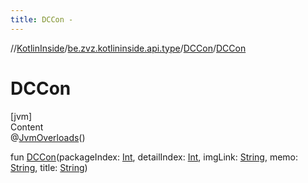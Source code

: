 ```yaml
---
title: DCCon -
---
```

//[KotlinInside](../../index.md)/[be.zvz.kotlininside.api.type](../index.md)/[DCCon](index.md)/[DCCon](-d-c-con.md)



# DCCon  
[jvm]  
Content  
@[JvmOverloads](https://kotlinlang.org/api/latest/jvm/stdlib/kotlin.jvm/-jvm-overloads/index.html)()  
  
fun [DCCon](-d-c-con.md)(packageIndex: [Int](https://kotlinlang.org/api/latest/jvm/stdlib/kotlin/-int/index.html), detailIndex: [Int](https://kotlinlang.org/api/latest/jvm/stdlib/kotlin/-int/index.html), imgLink: [String](https://kotlinlang.org/api/latest/jvm/stdlib/kotlin/-string/index.html), memo: [String](https://kotlinlang.org/api/latest/jvm/stdlib/kotlin/-string/index.html), title: [String](https://kotlinlang.org/api/latest/jvm/stdlib/kotlin/-string/index.html))  



